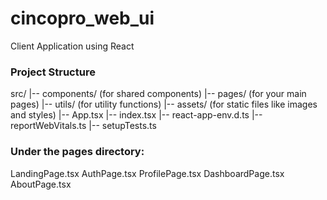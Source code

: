 # cincopro_web_ui
Client Application using React


### Project Structure

src/
|-- components/ (for shared components)
|-- pages/ (for your main pages)
|-- utils/ (for utility functions)
|-- assets/ (for static files like images and styles)
|-- App.tsx
|-- index.tsx
|-- react-app-env.d.ts
|-- reportWebVitals.ts
|-- setupTests.ts



### Under the pages directory:

LandingPage.tsx
AuthPage.tsx
ProfilePage.tsx
DashboardPage.tsx
AboutPage.tsx